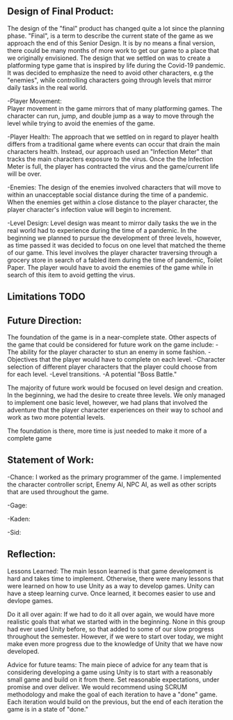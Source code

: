 Design of Final Product:
---------------------------------
The design of the "final" product has changed quite a lot since the planning phase. "Final", is a term to describe
the current state of the game as we approach the end of this Senior Design. It is by no means a final version, there could
be many months of more work to get our game to a place that we originally envisioned. The design that we settled on 
was to create a platforming type game that is inspired by life during the Covid-19 pandemic. It was decided to emphasize the need
to avoid other characters, e.g the "enemies", while controlling characters going through levels that mirror daily tasks in the 
real world.

-Player Movement:	
	Player movement in the game mirrors that of many platforming games. The character can run, jump, and 
double jump as a way to move through the level while trying to avoid the enemies of the game.

-Player Health:
	The approach that we settled on in regard to player health differs from a traditional game
where events can occur that drain the main characters health. Instead, our approach used an "Infection Meter" 
that tracks the main characters exposure to the virus. Once the the Infection Meter is full, the player has contracted
the virus and the game/current life will be over.

-Enemies:
	The design of the enemies involved characters that will move to within an unacceptable social distance
during the time of a pandemic. When the enemies get within a close distance to the player character, the player character's
infection value will begin to increment.

-Level Design:
	Level design was meant to mirror daily tasks the we in the real world had to experience during the time of a pandemic.
In the beginning we planned to pursue the development of three levels, however, as time passed it was decided to focus on one
level that matched the theme of our game.  This level involves the player character traversing through a grocery store in search
of a fabled item during the time of pandemic, Toilet Paper. The player would have to avoid the enemies of the game while in 
search of this item to avoid getting the virus.

Limitations TODO
-------------------

Future Direction:
-------------------
The foundation of the game is in a near-complete state. Other aspects of the game that could be considered
for future work on the game include:
-The ability for the player character to stun an enemy in some fashion.
-Objectives that the player would have to complete on each level. 
-Character selection of different player characters that the player could choose from for each level.
-Level transitions.
-A potential "Boss Battle."

The majority of future work would be focused on level design and creation. In the beginning, we had the desire to create
three levels. We only managed to implement one basic level, however, we had plans that involved the adventure 
that the player character experiences on their way to school and work as two more potential levels.

The foundation is there, more time is just needed to make it more of a complete game	
	 
Statement of Work:
---------------------
-Chance:
	I worked as the primary programmer of the game. I implemented the character controller script, 
Enemy AI, NPC AI, as well as other scripts that are used throughout the game.

-Gage:

-Kaden:

-Sid:


Reflection:
--------------
Lessons Learned:
	The main lesson learned is that game development is hard and takes time to implement. Otherwise, 
there were many lessons that were learned on how to use Unity as a way to develop games. Unity 
can have a steep learning curve. Once learned, it becomes easier to use and devlope games.

Do it all over again:
	If we had to do it all over again, we would have more realistic goals that what we started with in the beginning.
None in this group had ever used Unity before, so that added to some of our slow progress throughout the semester.
However, if we were to start over today, we might make even more progress due to the knowledge of Unity 
that we have now developed. 

Advice for future teams:
	The main piece of advice for any team that is considering developing a game using Unity is to start 
with a reasonably small game and build on it from there. Set reasonable expectations, under
promise and over deliver.  We would recommend using SCRUM methodology and make the goal
of each iteration to have a "done" game.  Each iteration would build on the previous, but the end of each iteration
the game is in a state of "done."


